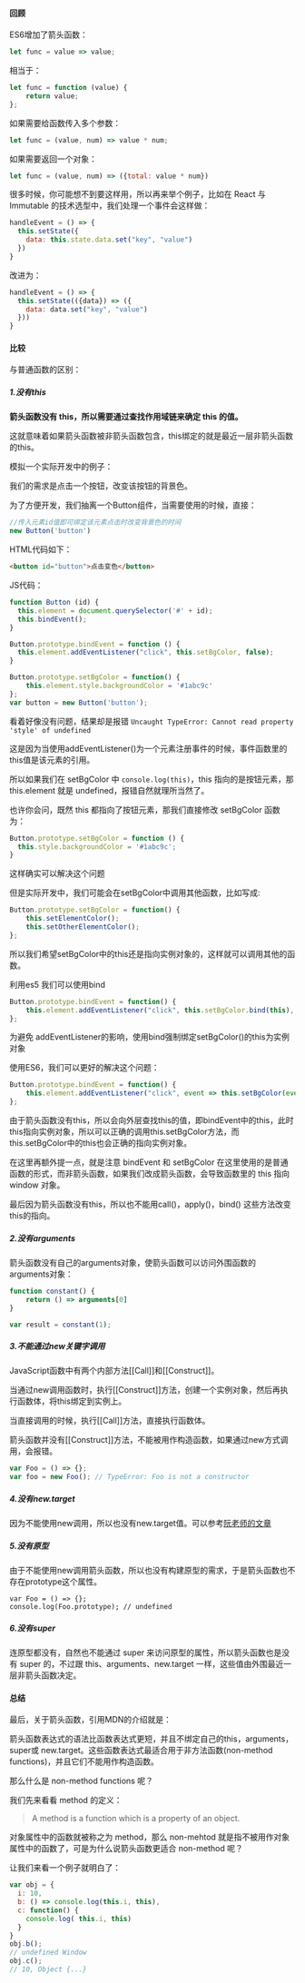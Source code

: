#### 回顾

ES6增加了箭头函数：

```javascript
let func = value => value;
```

相当于：

```javascript
let func = function (value) {
    return value;
};
```

如果需要给函数传入多个参数：

```javascript
let func = (value, num) => value * num;
```

如果需要返回一个对象：

```javascript
let func = (value, num) => ({total: value * num})
```

很多时候，你可能想不到要这样用，所以再来举个例子，比如在 React 与 Immutable 的技术选型中，我们处理一个事件会这样做：

```javascript
handleEvent = () => {
  this.setState({
    data: this.state.data.set("key", "value")
  })
}
```

改进为：

```javascript
handleEvent = () => {
  this.setState(({data}) => ({
    data: data.set("key", "value")
  }))
}
```



#### 比较

与普通函数的区别：

##### 1.没有this

**箭头函数没有 this，所以需要通过查找作用域链来确定 this 的值。**

这就意味着如果箭头函数被非箭头函数包含，this绑定的就是最近一层非箭头函数的this。

模拟一个实际开发中的例子：

我们的需求是点击一个按钮，改变该按钮的背景色。

为了方便开发，我们抽离一个Button组件，当需要使用的时候，直接：

```javascript
//传入元素id值即可绑定该元素点击时改变背景色的时间
new Button('button')
```

HTML代码如下：

```html
<button id="button">点击变色</button>
```

JS代码：

```javascript
function Button (id) {
  this.element = document.querySelector('#' + id);
  this.bindEvent();
}

Button.prototype.bindEvent = function () {
  this.element.addEventListener("click", this.setBgColor, false);
}

Button.prototype.setBgColor = function() {
    this.element.style.backgroundColor = '#1abc9c'
};
var button = new Button('button');
```

看着好像没有问题，结果却是报错 `Uncaught TypeError: Cannot read property 'style' of undefined`

这是因为当使用addEventListener()为一个元素注册事件的时候，事件函数里的this值是该元素的引用。

所以如果我们在 setBgColor 中 `console.log(this)`，this 指向的是按钮元素，那 this.element 就是 undefined，报错自然就理所当然了。

也许你会问，既然 this 都指向了按钮元素，那我们直接修改 setBgColor 函数为：

```javascript
Button.prototype.setBgColor = function () {
  this.style.backgroundColor = '#1abc9c';
}
```

这样确实可以解决这个问题

但是实际开发中，我们可能会在setBgColor中调用其他函数，比如写成:

```javascript
Button.prototype.setBgColor = function() {
    this.setElementColor();
    this.setOtherElementColor();
};
```

所以我们希望setBgColor中的this还是指向实例对象的，这样就可以调用其他的函数。

利用es5 我们可以使用bind

```javascript
Button.prototype.bindEvent = function() {
    this.element.addEventListener("click", this.setBgColor.bind(this), false);
};
```

为避免 addEventListener的影响，使用bind强制绑定setBgColor()的this为实例对象

使用ES6，我们可以更好的解决这个问题：

```javascript
Button.prototype.bindEvent = function() {
    this.element.addEventListener("click", event => this.setBgColor(event), false);
};
```

由于箭头函数没有this，所以会向外层查找this的值，即bindEvent中的this，此时this指向实例对象，所以可以正确的调用this.setBgColor方法，而this.setBgColor中的this也会正确的指向实例对象。

在这里再额外提一点，就是注意 bindEvent 和 setBgColor 在这里使用的是普通函数的形式，而非箭头函数，如果我们改成箭头函数，会导致函数里的 this 指向 window 对象。

最后因为箭头函数没有this，所以也不能用call()，apply()，bind() 这些方法改变this的指向。

##### 2.没有arguments

箭头函数没有自己的arguments对象，使箭头函数可以访问外围函数的arguments对象：

```javascript
function constant() {
    return () => arguments[0]
}

var result = constant(1);
```

##### 3.不能通过new关键字调用

JavaScript函数中有两个内部方法[[Call]]和[[Construct]]。

当通过new调用函数时，执行[[Construct]]方法，创建一个实例对象，然后再执行函数体，将this绑定到实例上。

当直接调用的时候，执行[[Call]]方法，直接执行函数体。

箭头函数并没有[[Construct]]方法，不能被用作构造函数，如果通过new方式调用，会报错。

```javascript
var Foo = () => {};
var foo = new Foo(); // TypeError: Foo is not a constructor
```

##### 4.没有new.target

因为不能使用new调用，所以也没有new.target值。可以参考[阮老师的文章](http://es6.ruanyifeng.com/#docs/class#new-target-属性)

##### 5.没有原型

由于不能使用new调用箭头函数，所以也没有构建原型的需求，于是箭头函数也不存在prototype这个属性。

```
var Foo = () => {};
console.log(Foo.prototype); // undefined
```

##### 6.没有super

连原型都没有，自然也不能通过 super 来访问原型的属性，所以箭头函数也是没有 super 的，不过跟 this、arguments、new.target 一样，这些值由外围最近一层非箭头函数决定。

#### 总结

最后，关于箭头函数，引用MDN的介绍就是：

箭头函数表达式的语法比函数表达式更短，并且不绑定自己的this，arguments，super或 new.target。这些函数表达式最适合用于非方法函数(non-method functions)，并且它们不能用作构造函数。

那么什么是 non-method functions 呢？

我们先来看看 method 的定义：

> A method is a function which is a property of an object.

对象属性中的函数就被称之为 method，那么 non-mehtod 就是指不被用作对象属性中的函数了，可是为什么说箭头函数更适合 non-method 呢？

让我们来看一个例子就明白了：

```javascript
var obj = {
  i: 10,
  b: () => console.log(this.i, this),
  c: function() {
    console.log( this.i, this)
  }
}
obj.b();
// undefined Window
obj.c();
// 10, Object {...}
```

